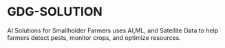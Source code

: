 # GDG-SOLUTION
AI Solutions for Smallholder Farmers uses AI,ML, and Satellite Data to help farmers detect pests, monitor crops, and optimize resources. 
